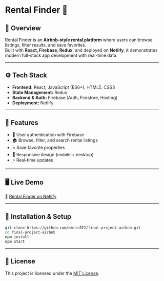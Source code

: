 # Rental Finder 🏡

## 📌 Overview
Rental Finder is an **Airbnb-style rental platform** where users can browse listings, filter results, and save favorites.  
Built with **React, Firebase, Redux**, and deployed on **Netlify**, it demonstrates modern full-stack app development with real-time data.

---

## ⚙️ Tech Stack
- **Frontend:** React, JavaScript (ES6+), HTML5, CSS3
- **State Management:** Redux
- **Backend & Auth:** Firebase (Auth, Firestore, Hosting)
- **Deployment:** Netlify

---

## 🚀 Features
- 🔐 User authentication with Firebase  
- 🏠 Browse, filter, and search rental listings  
- ⭐ Save favorite properties  
- 📱 Responsive design (mobile + desktop)  
- ⚡ Real-time updates  

---

## 🖥️ Live Demo
🔗 [Rental Finder on Netlify](https://nimble-babka-52d07d.netlify.app)  

---

## 📂 Installation & Setup
```bash
git clone https://github.com/dmitc072/final-project-airbnb.git
cd final-project-airbnb
npm install
npm start
```
---

## 📄 License
This project is licensed under the [MIT License](https://github.com/dmitc072/final-project-airbnb/blob/main/LICENSE).
